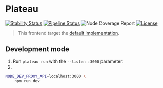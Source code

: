# Plateau

[![Stability Status](https://img.shields.io/badge/stability-work_in_progress-red.svg)](https://github.com/orangemug/stability-badges)
[![Pipeline Status](https://gitlab.com/le-garff-yoann/plateau/badges/master/pipeline.svg)](https://gitlab.com/le-garff-yoann/plateau/pipelines)
![Node Coverage Report](https://gitlab.com/le-garff-yoann/plateau/badges/master/coverage.svg?job=node:test)
[![License](https://img.shields.io/badge/License-Apache%202.0-blue.svg)](LICENSE)

> This frontend target the [default implementation](https://github.com/le-garff-yoann/plateau).

## Development mode

1. Run `plateau run` with the `--listen :3000` parameter.
2.
```bash
NODE_DEV_PROXY_API=localhost:3000 \
    npm run dev
```
